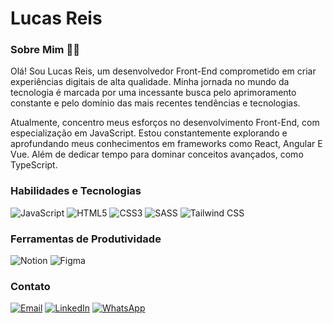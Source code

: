 
# Lucas Reis 

### Sobre Mim 🧙‍♂️

Olá! Sou Lucas Reis, um desenvolvedor Front-End comprometido em criar experiências digitais de alta qualidade. Minha jornada no mundo da tecnologia é marcada por uma incessante busca pelo aprimoramento constante e pelo domínio das mais recentes tendências e tecnologias.

Atualmente, concentro meus esforços no desenvolvimento Front-End, com especialização em JavaScript. Estou constantemente explorando e aprofundando meus conhecimentos em frameworks como React, Angular E Vue. Além de dedicar tempo para dominar conceitos avançados, como TypeScript.

### Habilidades e Tecnologias

![JavaScript](https://img.shields.io/badge/JavaScript-000000?style=for-the-badge&logo=JavaScript&logoColor=white)
![HTML5](https://img.shields.io/badge/HTML5-000000?style=for-the-badge&logo=HTML5&logoColor=white)
![CSS3](https://img.shields.io/badge/CSS3-000000?style=for-the-badge&logo=CSS3&logoColor=white)
![SASS](https://img.shields.io/badge/SASS-000000?style=for-the-badge&logo=SASS&logoColor=white)
![Tailwind CSS](https://img.shields.io/badge/Tailwind_CSS-000000?style=for-the-badge&logo=Tailwind_CSS&logoColor=white)

### Ferramentas de Produtividade

![Notion](https://img.shields.io/badge/Notion-000000?style=for-the-badge&logo=Notion&logoColor=white)
![Figma](https://img.shields.io/badge/Figma-000000?style=for-the-badge&logo=Figma&logoColor=white)

### Contato 

[![Email](https://img.shields.io/badge/Email-000000?style=for-the-badge&logo=Gmail&logoColor=white)](mailto:lucasreisdeveloper@gmail.com)
[![LinkedIn](https://img.shields.io/badge/LinkedIn-000000?style=for-the-badge&logo=LinkedIn&logoColor=white)](https://www.linkedin.com/in/lucasreisv/)
[![WhatsApp](https://img.shields.io/badge/WhatsApp-000000?style=for-the-badge&logo=WhatsApp&logoColor=white)](https://wa.me/558186580542)
